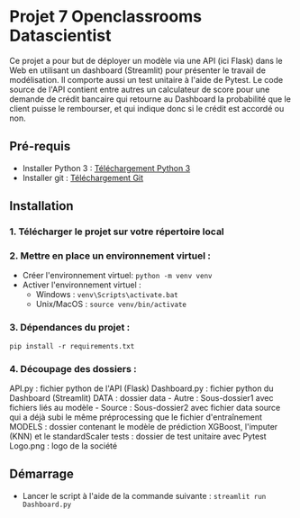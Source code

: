 # Projet 7 Openclassrooms Datascientist 

Ce projet a pour but de déployer un modèle via une API (ici Flask) dans le Web en utilisant un dashboard (Streamlit) pour présenter le travail de modélisation. Il comporte aussi un test unitaire à l'aide de Pytest.
Le code source de l'API contient entre autres un calculateur de score pour une demande de crédit bancaire qui retourne au Dashboard la probabilité que le client puisse le rembourser, et qui indique donc si le crédit est accordé ou non.


## Pré-requis

* Installer Python 3 : [Téléchargement Python 3](https://www.python.org/downloads/)
* Installer git : [Téléchargement Git](https://git-scm.com/book/fr/v2/D%C3%A9marrage-rapide-Installation-de-Git)

## Installation

### 1. Télécharger le projet sur votre répertoire local

### 2. Mettre en place un environnement virtuel :
* Créer l'environnement virtuel: `python -m venv venv`
* Activer l'environnement virtuel :
    * Windows : `venv\Scripts\activate.bat`
    * Unix/MacOS : `source venv/bin/activate`

    
### 3. Dépendances du projet :
```
pip install -r requirements.txt
```

### 4. Découpage des dossiers :
API.py : fichier python de l'API (Flask)
Dashboard.py : fichier python du Dashboard (Streamlit)
DATA : dossier data 	- Autre : Sous-dossier1 avec fichiers liés au modèle
            			- Source : Sous-dossier2 avec fichier data source qui a déjà subi le même préprocessing que le fichier d'entraînement
MODELS : dossier contenant le modèle de prédiction XGBoost, l'imputer (KNN) et le standardScaler
tests : dossier de test unitaire avec Pytest
Logo.png : logo de la société

## Démarrage
* Lancer le script à l'aide de la commande suivante : `streamlit run Dashboard.py`



